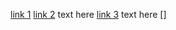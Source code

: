 
[link 1]()
[link 2](https://www.youtube.com/)
text here
[link 3](https://www.youtube.com/)
text here 
[]